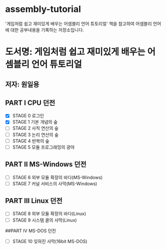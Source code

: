 # assembly-tutorial
'게임처럼 쉽고 재미있게 배우는 어셈블리 언어 튜토리얼' 책을 참고하여 어셈블리 언어에 대한 공부내용을 기록하는 저장소입니다.

# 도서명: 게임처럼 쉽고 재미있게 배우는 어셈블리 언어 튜토리얼
## 저자: 원일용

## PART Ⅰ CPU 던전
- [x] STAGE 0 로그인
- [x] STAGE 1 기본 개념의 숲
- [ ] STAGE 2 사칙 연산의 숲
- [ ] STAGE 3 논리 연산의 숲
- [ ] STAGE 4 반복의 숲
- [ ] STAGE 5 모듈 프로그래밍의 광야

## PART Ⅱ MS-Windows 던전
- [ ] STAGE 6 외부 모듈 확장의 바다(MS-Windows)
- [ ] STAGE 7 커널 서비스의 사막(MS-Windows)

## PART Ⅲ Linux 던전
- [ ] STAGE 8 외부 모듈 확장의 바다(Linux)
- [ ] STAGE 9 시스템 콜의 사막(Linux)

##PART Ⅳ MS-DOS 던전
- [ ] STAGE 10 잊혀진 사막(16bit MS-DOS)

